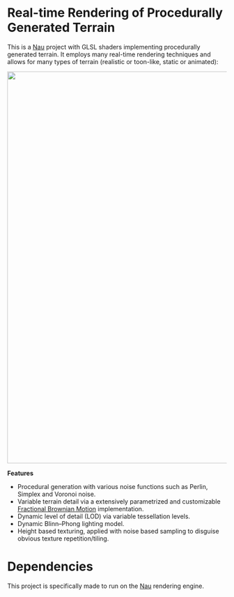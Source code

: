 # Real-time Rendering of Procedurally Generated Terrain

This is a [Nau](https://github.com/Nau3D/nau) project with GLSL shaders implementing procedurally generated terrain. It employs many real-time rendering techniques and allows for many types of terrain (realistic or toon-like, static or animated):

<p align="center">
    <img src="imgs/ExampleProcedural.gif" width="900" />
</p>


**Features**

- Procedural generation with various noise functions such as Perlin, Simplex and Voronoi noise.
- Variable terrain detail via a extensively parametrized and customizable [Fractional Brownian Motion](https://en.wikipedia.org/wiki/Fractional_Brownian_motion) implementation.
- Dynamic level of detail (LOD) via variable tessellation levels.
- Dynamic Blinn–Phong lighting model.
- Height based texturing, applied with noise based sampling to disguise obvious texture repetition/tiling.


Dependencies
====

This project is specifically made to run on the [Nau](https://github.com/Nau3D/nau) rendering engine.
